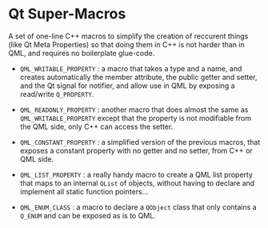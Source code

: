 Qt Super-Macros
===============

A set of one-line C++ macros to simplify the creation of reccurent things (like Qt Meta Properties) so that doing them in C++ is not harder than in QML, and requires no boilerplate glue-code.

* `QML_WRITABLE_PROPERTY` : a macro that takes a type and a name, and creates automatically the member attribute, the public getter and setter, and the Qt signal for notifier, and allow use in QML by exposing a read/write `Q_PROPERTY`.

* `QML_READONLY_PROPERTY` : another macro that does almost the same as `QML_WRITABLE_PROPERTY` except that the property is not modifiable from the QML side, only C++ can access the setter.

* `QML_CONSTANT_PROPERTY` : a simplified version of the previous macros, that exposes a constant property with no getter and no setter, from C++ or QML side.

* `QML_LIST_PROPERTY` : a really handy macro to create a QML list property that maps to an internal `QList` of objects, without having to declare and implement all static function pointers...

* `QML_ENUM_CLASS` : a macro to declare a `QObject` class that only contains a `Q_ENUM` and can be exposed as is to QML.

